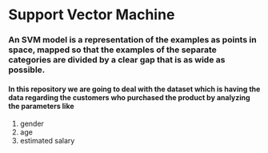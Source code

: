 # Support Vector Machine
### An SVM model is a representation of the examples as points in space, mapped so that the examples of the separate categories are divided by a clear gap that is as wide as possible.
#### In this repository we are going to deal with the dataset which is having the data regarding the customers who purchased the product by analyzing the parameters like
1. gender
2. age
3. estimated salary
